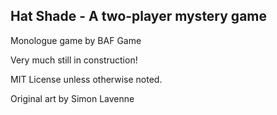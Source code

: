 Hat Shade - A two-player mystery game
-------------------------------------

Monologue game by BAF Game

Very much still in construction!

MIT License unless otherwise noted.

Original art by Simon Lavenne
